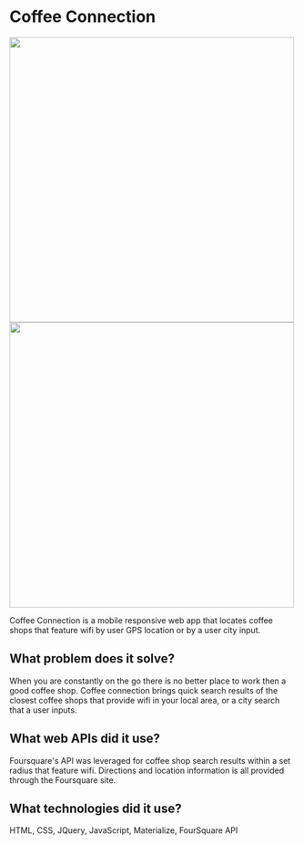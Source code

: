 # Coffee Connection

<img src="http://i.giphy.com/l3vRkUrlOINEbWzhS.gif" height="500"><img src="http://i.giphy.com/3oI9JxiwUrVtCUrhgQ.gif" height="500">

Coffee Connection is a mobile responsive web app that locates coffee shops that feature wifi by user GPS location or by a user city input.

## What problem does it solve?
When you are constantly on the go there is no better place to work then a good coffee shop.  Coffee connection brings quick search results of the closest coffee shops that provide wifi in your local area, or a city search that a user inputs.  

## What web APIs did it use?
Foursquare's API was leveraged for coffee shop search results within a set radius that feature wifi.  Directions and location information is all provided through the Foursquare site.

## What technologies did it use?
HTML, CSS, JQuery, JavaScript, Materialize, FourSquare API
